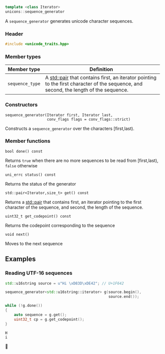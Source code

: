 ```c++
template <class Iterator>
unicons::sequence_generator
```
A `sequence_generator` generates unicode character sequences.

### Header
```c++
#include <unicode_traits.hpp>
```

### Member types

Member type                         |Definition
------------------------------------|------------------------------
`sequence_type`|A [std::pair](http://en.cppreference.com/w/cpp/utility/pair) that contains first, an iterator pointing to the first character of the sequence, and second, the length of the sequence. 

### Constructors

    sequence_generator(Iterator first, Iterator last, 
                       conv_flags flags = conv_flags::strict)
Constructs a `sequence_generator` over the characters [first,last).

### Member functions

    bool done() const
Returns `true` when there are no more sequences to be read from [first,last), `false` otherwise

    uni_errc status() const
Returns the status of the generator

    std::pair<Iterator,size_t> get() const 
Returns a [std::pair](http://en.cppreference.com/w/cpp/utility/pair) that contains first, an iterator pointing to the first character of the sequence, and second, the length of the sequence. 

    uint32_t get_codepoint() const
Returns the codepoint corresponding to the sequence

    void next()
Moves to the next sequence

## Examples

### Reading UTF-16 sequences

```c++
std::u16string source = u"Hi \xD83D\xDE42"; // U+1F642

sequence_generator<std::u16string::iterator> g(source.begin(),
                                               source.end());

while (!g.done())
{
    auto sequence = g.get();
    uint32_t cp = g.get_codepoint();    
}
```
```
H
i
```
&#128578;


